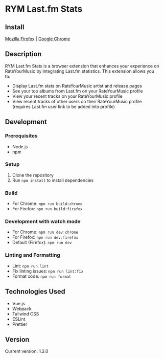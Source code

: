 # RYM Last.fm Stats

## Install

[Mozilla Firefox](https://addons.mozilla.org/en-US/firefox/addon/rym-last-fm-stats/) | [Google Chrome](https://chromewebstore.google.com/detail/rym-lastfm-stats/bckjjmcflcmmcnlogmgogofcmldpcgpk)

## Description

RYM Last.fm Stats is a browser extension that enhances your experience on RateYourMusic by integrating Last.fm statistics. This extension allows you to:

- Display Last.fm stats on RateYourMusic artist and release pages
- See your top albums from Last.fm on your RateYourMusic profile
- View your recent tracks on your RateYourMusic profile
- View recent tracks of other users on their RateYourMusic profile (requires Last.fm user link to be added into profile)

## Development

### Prerequisites

- Node.js
- npm

### Setup

1. Clone the repository
2. Run `npm install` to install dependencies

### Build

- For Chrome: `npm run build:chrome`
- For Firefox: `npm run build:firefox`

### Development with watch mode

- For Chrome: `npm run dev:chrome`
- For Firefox: `npm run dev:firefox`
- Default (Firefox): `npm run dev`

### Linting and Formatting

- Lint: `npm run lint`
- Fix linting issues: `npm run lint:fix`
- Format code: `npm run format`

## Technologies Used

- Vue.js
- Webpack
- Tailwind CSS
- ESLint
- Prettier

## Version

Current version: 1.3.0
